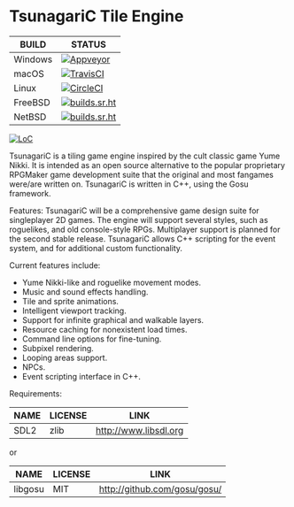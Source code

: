 # TsunagariC Tile Engine

| BUILD   | STATUS                                                                                                                                      |
| ------- | ------------------------------------------------------------------------------------------------------------------------------------------- |
| Windows | [![Appveyor](https://ci.appveyor.com/api/projects/status/github/pmer/TsunagariC?svg=true)](https://ci.appveyor.com/project/pmer/TsunagariC) |
| macOS   | [![TravisCI](https://api.travis-ci.com/pmer/TsunagariC.svg)](https://travis-ci.com/pmer/TsunagariC)                                         |
| Linux   | [![CircleCI](https://circleci.com/gh/pmer/TsunagariC.svg?style=shield)](https://circleci.com/gh/pmer/TsunagariC)                            |
| FreeBSD | [![builds.sr.ht](https://builds.sr.ht/~pdm/tsunagaric/freebsd.yml.svg)](https://builds.sr.ht/~pdm/tsunagaric/freebsd.yml)                   |
| NetBSD  | [![builds.sr.ht](https://builds.sr.ht/~pdm/tsunagaric/netbsd.yml.svg)](https://builds.sr.ht/~pdm/tsunagaric/netbsd.yml)                     |

[![LoC](https://tokei.rs/b1/github/pmer/TsunagariC)](https://github.com/XAMPPRocky/tokei)

TsunagariC is a tiling game engine inspired by the cult classic game Yume
Nikki. It is intended as an open source alternative to the popular proprietary
RPGMaker game development suite that the original and most fangames were/are
written on. TsunagariC is written in C++, using the Gosu framework.

Features:
TsunagariC will be a comprehensive game design suite for singleplayer 2D games.
The engine will support several styles, such as roguelikes, and old
console-style RPGs. Multiplayer support is planned for the second stable
release. TsunagariC allows C++ scripting for the event system, and for
additional custom functionality.

Current features include:
* Yume Nikki-like and roguelike movement modes.
* Music and sound effects handling.
* Tile and sprite animations.
* Intelligent viewport tracking.
* Support for infinite graphical and walkable layers.
* Resource caching for nonexistent load times.
* Command line options for fine-tuning.
* Subpixel rendering.
* Looping areas support.
* NPCs.
* Event scripting interface in C++.

Requirements:

| NAME        | LICENSE     | LINK                   |
| ----------- | ----------- | ---------------------- |
| SDL2        | zlib        | http://www.libsdl.org  |

or

| NAME        | LICENSE     | LINK                          |
| ----------- | ----------- | ----------------------------- |
| libgosu     | MIT         | http://github.com/gosu/gosu/  |
